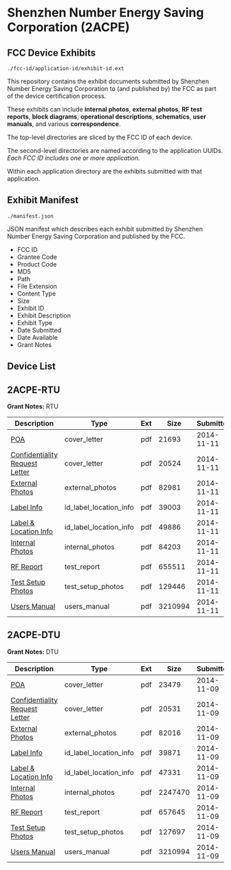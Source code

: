 # Shenzhen Number Energy Saving Corporation (2ACPE)
## FCC Device Exhibits

```
./fcc-id/application-id/exhibit-id.ext
```

This repository contains the exhibit documents submitted by Shenzhen Number Energy Saving Corporation to (and published by) the FCC as part of the device certification process.

These exhibits can include **internal photos**, **external photos**, **RF test reports**, **block diagrams**, **operational descriptions**, **schematics**, **user manuals**, and various **correspondence**.

The top-level directories are sliced by the FCC ID of each device.

The second-level directories are named according to the application UUIDs. *Each FCC ID includes one or more application.*

Within each application directory are the exhibits submitted with that application. 

## Exhibit Manifest

```
./manifest.json
```

JSON manifest which describes each exhibit submitted by Shenzhen Number Energy Saving Corporation and published by the FCC.

- FCC ID
- Grantee Code
- Product Code
- MD5
- Path
- File Extension
- Content Type
- Size
- Exhibit ID
- Exhibit Description
- Exhibit Type
- Date Submitted
- Date Available
- Grant Notes

## Device List
## 2ACPE-RTU
**Grant Notes:** RTU

| Description | Type | Ext | Size | Submitted | Available |
| ----------- | ---- | --- | ---- | --------- | --------- |
| [POA](2ACPE-RTU/8aabe80a02031176f4941337b070b257/2440705.pdf) | cover_letter | pdf | 21693 | 2014-11-11 | 2014-11-12 |
| [Confidentiality Request Letter](2ACPE-RTU/8aabe80a02031176f4941337b070b257/2440706.pdf) | cover_letter | pdf | 20524 | 2014-11-11 | 2014-11-12 |
| [External Photos](2ACPE-RTU/8aabe80a02031176f4941337b070b257/2440712.pdf) | external_photos | pdf | 82981 | 2014-11-11 | 2014-11-12 |
| [Label Info](2ACPE-RTU/8aabe80a02031176f4941337b070b257/2440714.pdf) | id_label_location_info | pdf | 39003 | 2014-11-11 | 2014-11-12 |
| [Label & Location Info](2ACPE-RTU/8aabe80a02031176f4941337b070b257/2440715.pdf) | id_label_location_info | pdf | 49886 | 2014-11-11 | 2014-11-12 |
| [Internal Photos](2ACPE-RTU/8aabe80a02031176f4941337b070b257/2440713.pdf) | internal_photos | pdf | 84203 | 2014-11-11 | 2014-11-12 |
| [RF Report](2ACPE-RTU/8aabe80a02031176f4941337b070b257/2440710.pdf) | test_report | pdf | 655511 | 2014-11-11 | 2014-11-12 |
| [Test Setup Photos](2ACPE-RTU/8aabe80a02031176f4941337b070b257/2440711.pdf) | test_setup_photos | pdf | 129446 | 2014-11-11 | 2014-11-12 |
| [Users Manual](2ACPE-RTU/8aabe80a02031176f4941337b070b257/2439695.pdf) | users_manual | pdf | 3210994 | 2014-11-11 | 2014-11-12 |
## 2ACPE-DTU
**Grant Notes:** DTU

| Description | Type | Ext | Size | Submitted | Available |
| ----------- | ---- | --- | ---- | --------- | --------- |
| [POA](2ACPE-DTU/3c4701f2448d570733af23431c1076c0/2439684.pdf) | cover_letter | pdf | 23479 | 2014-11-09 | 2014-11-10 |
| [Confidentiality Request Letter](2ACPE-DTU/3c4701f2448d570733af23431c1076c0/2439685.pdf) | cover_letter | pdf | 20531 | 2014-11-09 | 2014-11-10 |
| [External Photos](2ACPE-DTU/3c4701f2448d570733af23431c1076c0/2439691.pdf) | external_photos | pdf | 82016 | 2014-11-09 | 2014-11-10 |
| [Label Info](2ACPE-DTU/3c4701f2448d570733af23431c1076c0/2439693.pdf) | id_label_location_info | pdf | 39871 | 2014-11-09 | 2014-11-10 |
| [Label & Location Info](2ACPE-DTU/3c4701f2448d570733af23431c1076c0/2439694.pdf) | id_label_location_info | pdf | 47331 | 2014-11-09 | 2014-11-10 |
| [Internal Photos](2ACPE-DTU/3c4701f2448d570733af23431c1076c0/2439692.pdf) | internal_photos | pdf | 2247470 | 2014-11-09 | 2014-11-10 |
| [RF Report](2ACPE-DTU/3c4701f2448d570733af23431c1076c0/2439689.pdf) | test_report | pdf | 657645 | 2014-11-09 | 2014-11-10 |
| [Test Setup Photos](2ACPE-DTU/3c4701f2448d570733af23431c1076c0/2439690.pdf) | test_setup_photos | pdf | 127697 | 2014-11-09 | 2014-11-10 |
| [Users Manual](2ACPE-DTU/3c4701f2448d570733af23431c1076c0/2439695.pdf) | users_manual | pdf | 3210994 | 2014-11-09 | 2014-11-10 |
